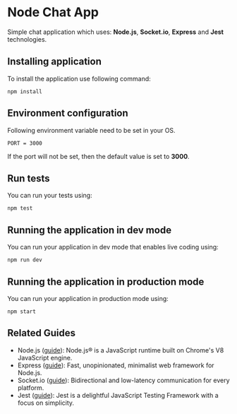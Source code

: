 # Node Chat App

Simple chat application which uses: **Node.js**, **Socket.io**, **Express** and **Jest** technologies.

## Installing application

To install the application use following command:

```shell script
npm install
```

## Environment configuration

Following environment variable need to be set in your OS.

```properties
PORT = 3000
```

If the port will not be set, then the default value is set to **3000**.

## Run tests

You can run your tests using:

```shell script
npm test
```

## Running the application in dev mode

You can run your application in dev mode that enables live coding using:

```shell script
npm run dev
```

## Running the application in production mode

You can run your application in production mode using:

```shell script
npm start
```

## Related Guides

- Node.js ([guide](https://nodejs.org/en/docs/)): Node.js® is a JavaScript runtime built on Chrome's V8 JavaScript engine.
- Express ([guide](https://expressjs.com/en/guide/routing.html)): Fast, unopinionated, minimalist web framework for Node.js.
- Socket.io ([guide](https://socket.io/docs/v4/)): Bidirectional and low-latency communication for every platform.
- Jest ([guide](https://jestjs.io/docs/getting-started)): Jest is a delightful JavaScript Testing Framework with a focus on simplicity.
